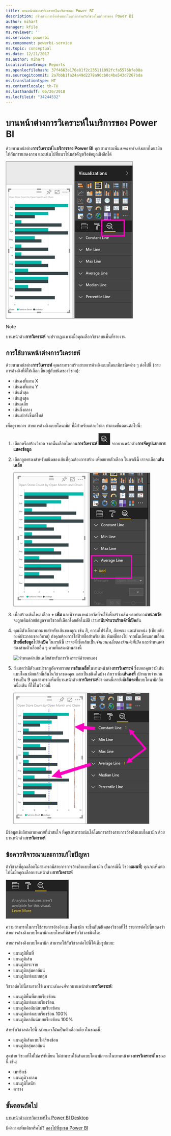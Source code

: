 ```yaml
---
title: บานหน้าต่างการวิเคราะห์ในบริการของ Power BI
description: สร้างสายการอ้างอิงแบบไดนามิกสำหรับวิชวลในบริการของ Power BI
author: mihart
manager: kfile
ms.reviewer: ''
ms.service: powerbi
ms.component: powerbi-service
ms.topic: conceptual
ms.date: 12/21/2017
ms.author: mihart
LocalizationGroup: Reports
ms.openlocfilehash: 37f4663a176e81f2c235111092fcfa5576bfe08a
ms.sourcegitcommit: 2a7bbb1fa24a49d2278a90cb0c4be543d7267bda
ms.translationtype: HT
ms.contentlocale: th-TH
ms.lasthandoff: 06/26/2018
ms.locfileid: "34244532"
---
```

# <a name="analytics-pane-in-power-bi-service"></a>บานหน้าต่างการวิเคราะห์ในบริการของ Power BI
ด้วยบานหน้าต่าง**การวิเคราะห์**ใน**บริการของ Power BI** คุณสามารถเพิ่ม*สายการอ้างอิง*แบบไดนามิก ให้กับการแสดงภาพ และเน้นไปที่แนวโน้มสำคัญหรือข้อมูลเชิงลึกได้

![](media/service-analytics-pane/power-bi-analytics-pane.png)

> [!NOTE]
> บานหน้าต่าง**การวิเคราะห์** จะปรากฏเฉพาะเมื่อคุณเลือกวิชวลบนพื้นที่รายงาน
> 
> 

## <a name="using-the-analytics-pane"></a>การใช้บานหน้าต่างการวิเคราะห์
ด้วยบานหน้าต่าง**การวิเคราะห์** คุณสามารถสร้างสายการอ้างอิงแบบไดนามิกชนิดต่าง ๆ ต่อไปนี้ (สายการอ้างอิงที่มีให้เลือก ขึ้นอยู่กับชนิดของวิชวล):

* เส้นคงที่แกน X
* เส้นคงที่แกน Y
* เส้นต่ำสุด
* เส้นสูงสุด
* เส้นเฉลี่ย
* เส้นกึ่งกลาง
* เส้นเปอร์เซ็นต์ไทล์


เพื่อดูรายการ สายการอ้างอิงแบบไดนามิก ที่มีสำหรับแต่ละวิชาล ทำตามขั้นตอนต่อไปนี้:

1. เลือกหรือสร้างวิชวล จากนั้นเลือกไอคอน**การวิเคราะห์** ![](media/service-analytics-pane/power-bi-analytics-icon.png) จากบานหน้าต่าง**การจัดรูปแบบการแสดงข้อมูล**

2. เลือกลูกศรลงสำหรับชนิดของเส้นที่คุณต้องการสร้าง เพื่อขยายตัวเลือก ในกรณีนี้ เราจะเลือก**เส้นเฉลี่ย**
   
   ![เพิ่มเส้นเฉลี่ย](media/service-analytics-pane/power-bi-add.png)

3. เพื่อสร้างเส้นใหม่ เลือก **+ เพิ่ม** และพิจารณาหน่วยวัดที่จะใช้เพื่อสร้างเส้น  ดรอปดาวน์**หน่วยวัด** จะถูกเติมด้วยข้อมูลจากวิชวลที่เลือกโดยอัตโนมัติ เรามา**นับจำนวนร้านค้าที่เปิด**กัน

5. คุณมีตัวเลือกมากมายสำหรับเส้นของคุณ เช่น สี, ความโปร่งใส, ลักษณะ และตำแหน่ง (เทียบกับองค์ประกอบของวิชวล) ถ้าคุณต้องการใส่ป้ายชื่อสำหรับเส้น พิมพ์ชื่อลงไป จากนั้นเลื่อนแถบเลื่อน**ป้ายชื่อข้อมูล**ไปยัง**เปิด**  ในกรณีนี้ เราจะตั้งชื่อเส้นเป็น*จำนวนเฉลี่ยของร้านค้าที่เปิด* และกำหนดค่าสองสามตัวเลือกอื่น ๆ ตามที่แสดงด้านล่างนี้
   
   ![กำหนดค่าเส้นเฉลี่ยสำหรับการวิเคราะห์ด้วยตนเอง](media/service-analytics-pane/power-bi-average-line2.png)

1. สังเกตว่ามีตัวเลขปรากฏถัดจากรายการ**เส้นเฉลี่ย**ในบานหน้าต่าง**การวิเคราะห์** ซึ่งบอกคุณว่ามีเส้นแบบไดนามิกแล้วกี่เส้นในวิชวลของคุณ และเป็นชนิดใดบ้าง ถ้าเราเพิ่ม**เส้นคงที่** เป้าหมายจำนวนร้านเป็น 9 คุณสามารถเห็นที่บานหน้าต่าง**การวิเคราะห์**ว่า ตอนนี้เรายังมี**เส้นคงที่**แบบไดนามิกอีกหนึ่งเส้น ที่ใช้ในวิชวลนี้
   
   ![](media/service-analytics-pane/power-bi-reference-lines.png)
   

มีข้อมูลเชิงลึกหลากหลายที่น่าสนใจ ที่คุณสามารถเน้นได้โดยการสร้างสายการอ้างอิงแบบไดนามิก ด้วยบานหน้าต่าง**การวิเคราะห์**

## <a name="considerations-and-troubleshooting"></a>ข้อควรพิจารณาและการแก้ไขปัญหา

ถ้าวิชวลที่คุณเลือกไม่สามารถมีสายการการอ้างอิงแบบไดนามิก (ในกรณีนี้ วิชวล**แผนที่**) คุณจะเห็นต่อไปนี้เมื่อคุณเลือกบานหน้าต่าง**การวิเคราะห์**
   
![การวิเคราะห์ไม่มีให้ใช้งาน](media/service-analytics-pane/power-bi-no-lines.png)

ความสามารถในการใช้สายการอ้างอิงแบบไดนามิก จะขึ้นกับชนิดของวิชวลที่ใช้ รายการต่อไปนี้แสดงว่า สายการอ้างอิงแบบไดนามิกแบบไหนที่มีสำหรับวิชวลชนิดใด:

สายการอ้างอิงแบบไดนามิก สามารถใช้กับวิชวลต่อไปนี้ได้เต็มรูปแบบ:

* แผนภูมิพื้นที่
* แผนภูมิเส้น
* แผนภูมิกระจาย
* แผนภูมิกลุ่มคอลัมน์
* แผนภูมิแท่งแบบกลุ่ม

วิชวลต่อไปนี้สามารถใช้เฉพาะ*เส้นคงที่*จากบานหน้าต่าง**การวิเคราะห์**:

* แผนภูมิพื้นที่แบบเรียงซ้อน
* แผนภูมิแท่งแบบเรียงซ้อน
* แผนภูมิคอลัมน์แบบเรียงซ้อน
* แผนภูมิแท่งแบบเรียงซ้อน 100%
* แผนภูมิคอลัมน์แบบเรียงซ้อน 100%

สำหรับวิชวลต่อไปนี้ *เส้นแนวโน้ม*เป็นตัวเลือกเดียวในขณะนี้:

* แผนภูมิเส้นแบบไม่เรียงซ้อน
* แผนภูมิกลุ่มคอลัมน์

สุดท้าย วิชวลที่ไม่ใช่คาร์ทีเซียน ไม่สามารถใช้เส้นแบบไดนามิกจากในบานหน้าต่าง**การวิเคราะห์**ในขณะนี้ เช่น:

* เมทริกซ์
* แผนภูมิวงกลม
* แผนภูมิโดนัท
* ตาราง

## <a name="next-steps"></a>ขั้นตอนถัดไป
[บานหน้าต่างการวิเคราะห์ใน Power BI Desktop](desktop-analytics-pane.md)

มีคำถามเพิ่มเติมหรือไม่? [ลองไปที่ชุมชน Power BI](http://community.powerbi.com/)

